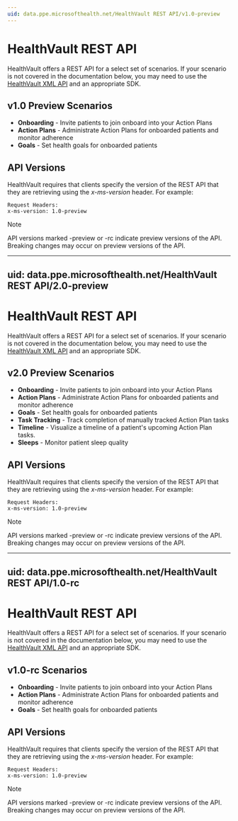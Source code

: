 ```yaml
---
uid: data.ppe.microsofthealth.net/HealthVault REST API/v1.0-preview
---
```


# HealthVault REST API

HealthVault offers a REST API for a select set of scenarios. If your scenario is not covered in the documentation below, you may need to use the [HealthVault XML API](/healthvault/concepts/xml-api/) and an appropriate SDK. 

## v1.0 Preview Scenarios
* **Onboarding** - Invite patients to join onboard into your Action Plans
* **Action Plans** - Administrate Action Plans for onboarded patients and monitor adherence
* **Goals** - Set health goals for onboarded patients

## API Versions
HealthVault requires that clients specify the version of the REST API that they are retrieving using the *x-ms-version* header. For example:

```
Request Headers:
x-ms-version: 1.0-preview
```

> [!NOTE] 
> API versions marked -preview or -rc indicate preview versions of the API. Breaking changes may occur on preview versions of the API. 

---
uid: data.ppe.microsofthealth.net/HealthVault REST API/2.0-preview
---

# HealthVault REST API

HealthVault offers a REST API for a select set of scenarios. If your scenario is not covered in the documentation below, you may need to use the [HealthVault XML API](/healthvault/concepts/xml-api/) and an appropriate SDK. 

## v2.0 Preview Scenarios
* **Onboarding** - Invite patients to join onboard into your Action Plans
* **Action Plans** - Administrate Action Plans for onboarded patients and monitor adherence
* **Goals** - Set health goals for onboarded patients
* **Task Tracking** - Track completion of manually tracked Action Plan tasks
* **Timeline** - Visualize a timeline of a patient's upcoming Action Plan tasks. 
* **Sleeps** - Monitor patient sleep quality

## API Versions
HealthVault requires that clients specify the version of the REST API that they are retrieving using the *x-ms-version* header. For example:

```
Request Headers:
x-ms-version: 1.0-preview
```

> [!NOTE] 
> API versions marked -preview or -rc indicate preview versions of the API. Breaking changes may occur on preview versions of the API. 

---
uid: data.ppe.microsofthealth.net/HealthVault REST API/1.0-rc
---

# HealthVault REST API

HealthVault offers a REST API for a select set of scenarios. If your scenario is not covered in the documentation below, you may need to use the [HealthVault XML API](/healthvault/concepts/xml-api/) and an appropriate SDK. 

## v1.0-rc Scenarios
* **Onboarding** - Invite patients to join onboard into your Action Plans
* **Action Plans** - Administrate Action Plans for onboarded patients and monitor adherence
* **Goals** - Set health goals for onboarded patients

## API Versions
HealthVault requires that clients specify the version of the REST API that they are retrieving using the *x-ms-version* header. For example:

```
Request Headers:
x-ms-version: 1.0-preview
```

> [!NOTE] 
> API versions marked -preview or -rc indicate preview versions of the API. Breaking changes may occur on preview versions of the API. 
